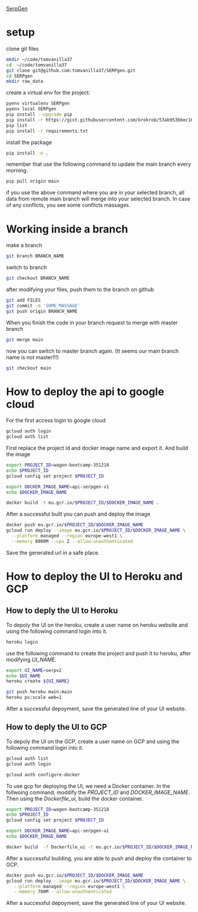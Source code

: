 
[SerpGen](https://alirezahabibi2010-serpgen-uiserpv2-n5uk57.streamlit.app/)

# setup
clone git files
```bash
mkdir ~/code/tomvanilla37
cd  ~/code/tomvanilla37
git clone git@github.com:tomvanilla37/SERPgen.git
cd SERPgen
mkdir raw_data
```

create a virtual env for the project:
```bash
pyenv virtualenv SERPgen
pyenv local SERPgen
pip install --upgrade pip
pip install -r https://gist.githubusercontent.com/krokrob/53ab953bbec16c96b9938fcaebf2b199/raw/9035bbf12922840905ef1fbbabc459dc565b79a3/minimal_requirements.txt
pip list
pip install -r requirements.txt
```

install the package
```bash
pip install -e .
```

remember that use the following command to update the main branch every morning.
```bash
pip pull origin main
```
if you use the above command where you are in your selected branch, all data from remote main branch will merge into your selected branch.
In case of any conflicts, you see some conflicts massages.


# Working inside a branch
make a branch
```bash
git branch BRANCH_NAME
```

switch to branch
```bash
git checkout BRANCH_NAME
```

after modifying your files, push them to the branch on github
```bash
git add FILES
git commit -m 'SOME_MASSAGE'
git push origin BRANCH_NAME
```

When you finish the code in your branch request to merge with master branch
```bash
git merge main
```

now you can switch to master branch again. (It seems our main branch name is not master!!!)
```bash
git checkout main
```

# How to deploy the api to google cloud
For the first access login to google cloud
```bash
gcloud auth login
gcloud auth list
```

First replace the project id and docker image name and export it. And build the image

```bash
export PROJECT_ID=wagon-bootcamp-351218
echo $PROJECT_ID
gcloud config set project $PROJECT_ID

export DOCKER_IMAGE_NAME=api-serpgen-v1
echo $DOCKER_IMAGE_NAME

docker build -t eu.gcr.io/$PROJECT_ID/$DOCKER_IMAGE_NAME .
```

After a successful built you can push and deploy the image
```bash
docker push eu.gcr.io/$PROJECT_ID/$DOCKER_IMAGE_NAME
gcloud run deploy --image eu.gcr.io/$PROJECT_ID/$DOCKER_IMAGE_NAME \
  --platform managed --region europe-west1 \
  --memory 8000M --cpu 2 --allow-unauthenticated
```

Save the generated url  in a safe place.

# How to deploy the UI to Heroku and GCP
## How to deply the UI to Heroku
To depoly the UI on the heroku, create a user name on heroku website and using the following command login into it.
```bash
heroku login
```

use the following command to create the project and push it to heroku, after modifying *UI_NAME*.
```bash
export UI_NAME=serpv2
echo $UI_NAME
heroku create ${UI_NAME}

git push heroku main:main
heroku ps:scale web=1
```

After a successful depoyment, save the generated line of your UI website.

## How to deply the UI to GCP
To depoly the UI on the GCP, create a user name on GCP and using the following command login into it.
```bash
gcloud auth list
gcloud auth login

gcloud auth configure-docker
```

To use gcp for deploying the UI, we need a Docker container.
In the follwoing command, moddify the *PROJECT_ID* and *DOCKER_IMAGE_NAME*. Then using the *Dockerfile_ui*, build the docker container.

```bash
export PROJECT_ID=wagon-bootcamp-351218
echo $PROJECT_ID
gcloud config set project $PROJECT_ID

export DOCKER_IMAGE_NAME=api-serpgen-ui
echo $DOCKER_IMAGE_NAME

docker build  -f Dockerfile_ui -t eu.gcr.io/$PROJECT_ID/$DOCKER_IMAGE_NAME .
```

After a successful building, you are able to push and deploy the container to GCP.
```bash
docker push eu.gcr.io/$PROJECT_ID/$DOCKER_IMAGE_NAME
gcloud run deploy --image eu.gcr.io/$PROJECT_ID/$DOCKER_IMAGE_NAME \
   --platform managed --region europe-west1 \
   --memory 700M --allow-unauthenticated
```

After a successful depoyment, save the generated line of your UI website.
